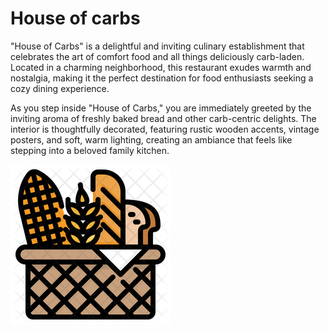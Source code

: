 # House of carbs
"House of Carbs" is a delightful and inviting culinary establishment that celebrates the art of comfort food and all things deliciously carb-laden. Located in a charming neighborhood, this restaurant exudes warmth and nostalgia, making it the perfect destination for food enthusiasts seeking a cozy dining experience.

As you step inside "House of Carbs," you are immediately greeted by the inviting aroma of freshly baked bread and other carb-centric delights. The interior is thoughtfully decorated, featuring rustic wooden accents, vintage posters, and soft, warm lighting, creating an ambiance that feels like stepping into a beloved family kitchen.

![Image](../../pictures/carbs.png)